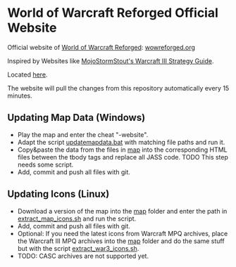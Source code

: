 # World of Warcraft Reforged Official Website

Official website of [World of Warcraft Reforged](https://github.com/tdauth/wowr): [wowreforged.org](https://wowreforged.org)

Inspired by Websites like [MojoStormStout's Warcraft III Strategy Guide](http://classic.battle.net/war3/).

Located [here](https://tdauth.cdauth.eu/wowr-website).


The website will pull the changes from this repository automatically every 15 minutes.


## Updating Map Data (Windows)

* Play the map and enter the cheat "-website".
* Adapt the script [updatemapdata.bat](./updatemapdata.bat) with matching file paths and run it.
* Copy&paste the data from the files in [map](./map) into the corresponding HTML files between the tbody tags and replace all JASS code. TODO This step needs some script.
* Add, commit and push all files with git.

## Updating Icons (Linux)

* Download a version of the map into the [map](./map) folder and enter the path in [extract_map_icons.sh](./extract_map_icons.sh) and run the script.
* Add, commit and push all files with git.
* Optional: If you need the latest icons from Warcraft MPQ archives, place the Warcraft III MPQ archives into the [map](./map) folder and do the same stuff but with the script [extract_war3_icons.sh](./extract_war3_icons.sh).
* TODO: CASC archives are not supported yet.

